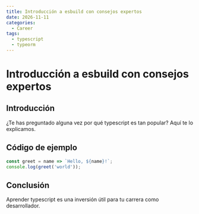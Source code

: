 ```yaml
---
title: Introducción a esbuild con consejos expertos
date: 2026-11-11
categories:
  - Career
tags:
  - typescript
  - typeorm
---
```


# Introducción a esbuild con consejos expertos

## Introducción

¿Te has preguntado alguna vez por qué typescript es tan popular? Aquí te lo explicamos.

## Código de ejemplo

```javascript
const greet = name => `Hello, ${name}!`;
console.log(greet('world'));
```

## Conclusión

Aprender typescript es una inversión útil para tu carrera como desarrollador.